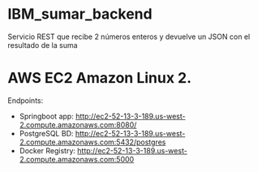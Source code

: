 # IBM_sumar_backend
Servicio REST que recibe 2 números enteros y devuelve un JSON con el resultado de la suma

# AWS EC2 Amazon Linux 2.
Endpoints:
- Springboot app:   http://ec2-52-13-3-189.us-west-2.compute.amazonaws.com:8080/
- PostgreSQL BD:    http://ec2-52-13-3-189.us-west-2.compute.amazonaws.com:5432/postgres
- Docker Registry:  http://ec2-52-13-3-189.us-west-2.compute.amazonaws.com:5000
